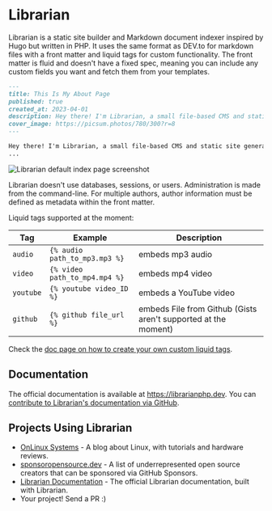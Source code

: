 # Librarian
Librarian is a static site builder and Markdown document indexer inspired by Hugo but written in PHP. It uses the same format as DEV.to for markdown files with a front matter and liquid tags for custom functionality.
The front matter is fluid and doesn't have a fixed spec, meaning you can include any custom fields you want and fetch them from your templates.

```markdown
---
title: This Is My About Page
published: true
created_at: 2023-04-01
description: Hey there! I'm Librarian, a small file-based CMS and static site generator created in PHP, on top of Minicli.
cover_image: https://picsum.photos/780/300?r=8
---

Hey there! I'm Librarian, a small file-based CMS and static site generator created in PHP, on top of Minicli. I don't use a database, I don't have a control panel, or users. Everything is pulled from static content in my content dir.
...
```
![Librarian default index page screenshot](https://librarianphp.dev/img/librarian_default_page.png)

Librarian doesn't use databases, sessions, or users. Administration is made from the command-line.
For multiple authors, author information must be defined as metadata within the front matter.

Liquid tags supported at the moment:

| Tag | Example | Description |
|-----|---------|-------------|
| `audio` | `{% audio path_to_mp3.mp3 %}` | embeds mp3 audio |
| `video` | `{% video path_to_mp4.mp4 %}` | embeds mp4 video |
| `youtube` | `{% youtube video_ID %}` | embeds a YouTube video |
| `github` | `{% github file_url %}` | embeds File from Github (Gists aren't supported at the moment) |

Check the [doc page on how to create your own custom liquid tags](https://librarianphp.dev/customizing-librarian/custom-liquid-tags/).

## Documentation

The official documentation is available at https://librarianphp.dev. You can [contribute to Librarian's documentation via GitHub](https://github.com/librarianphp/docs).

## Projects Using Librarian

- [OnLinux Systems](https://onlinux.systems) - A blog about Linux, with tutorials and hardware reviews.
- [sponsoropensource.dev](https://sponsoropensource.dev) - A list of underrepresented open source creators that can be sponsored via GitHub Sponsors.
- [Librarian Documentation](https://librarianphp.dev) - The official Librarian documentation, built with Librarian.
- Your project! Send a PR :)